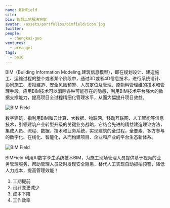 ```yaml
---
name: BIMField
site: 
bio: 智慧工地解决方案
avatar: /assets/portfolios/bimfield/icon.jpg
twitter: 
people:
  - chengkai-guo
ventures:
  - preangel
tags:
  - pa10
---
```


BIM（Building Information Modeling,建筑信息模型），即在规划设计、建造施工、运维过程的整个或者某个阶段中，通过3D或者4D信息技术，进行系统设计、协同施工、虚拟建造、安全风险预警、人员定位及管理、原物料管理维的技术和管理手段。应用BIM技术可以消除各种可能存在的隐患，利用BIM技术平台强大的数据支撑能力，提高项目全过程精细化管理水平，从而大幅提升项目效益。

![BIM Field](/assets/portfolios/bimfield/bim-demo.jpg)

数字建筑，指利用BIM和云计算、大数据、物联网、移动互联网、人工智能等信息技术，引领建筑产业转型升级的关键业务战略，它结合先进的精益建造理论方法，集成人员、流程、数据、技术和业务系统，实现建筑的全过程，全要素、多方参与的数字化、在线化、智能化，从而构建项目、企业和产业的平台生态新体系。

![BIM Field](/assets/portfolios/bimfield/bim-management.jpg)

BIMField 利用AI数字孪生系统技术BIM，为施工现场管理人员提供基于视频的业务管理服务，帮助管理人员及时发现安全隐患，替代人工实现自动抓拍预警，降低人力成本，提高管理效能！

1. 工期提前
1. 设计变更减少
1. 成本下降
1. 工作效率
